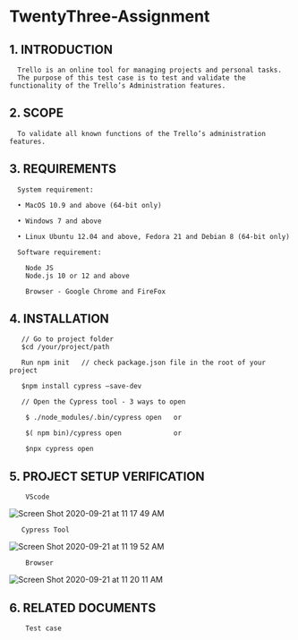 # TwentyThree-Assignment
## 1.	INTRODUCTION

      Trello is an online tool for managing projects and personal tasks.
      The purpose of this test case is to test and validate the functionality of the Trello’s Administration features.

## 2.	SCOPE
      
      To validate all known functions of the Trello’s administration features.

## 3.	REQUIREMENTS

      System requirement:
      
      •	MacOS 10.9 and above (64-bit only)
      
      •	Windows 7 and above
      
      •	Linux Ubuntu 12.04 and above, Fedora 21 and Debian 8 (64-bit only)
      
      Software requirement:

        Node JS
        Node.js 10 or 12 and above

        Browser - Google Chrome and FireFox


## 4.	INSTALLATION

       // Go to project folder 
       $cd /your/project/path
       
       Run npm init   // check package.json file in the root of your project 
       
       $npm install cypress –save-dev
       
       // Open the Cypress tool - 3 ways to open 
       
        $ ./node_modules/.bin/cypress open   or
        
        $( npm bin)/cypress open             or
        
        $npx cypress open
        
        
## 5.   PROJECT SETUP VERIFICATION

        VScode

![Screen Shot 2020-09-21 at 11 17 49 AM](https://user-images.githubusercontent.com/47104798/93755437-94d04500-fc03-11ea-8cc8-5a461c88f0f7.png)
         
    
       Cypress Tool
       
 ![Screen Shot 2020-09-21 at 11 19 52 AM](https://user-images.githubusercontent.com/47104798/93755455-9ef24380-fc03-11ea-94c8-4e0b01a6fe8f.png)  
 

        Browser
        
 ![Screen Shot 2020-09-21 at 11 20 11 AM](https://user-images.githubusercontent.com/47104798/93755471-a4e82480-fc03-11ea-8d5d-1e6fe24db7c5.png)
 

## 6. 	RELATED DOCUMENTS

        Test case 
        
        

